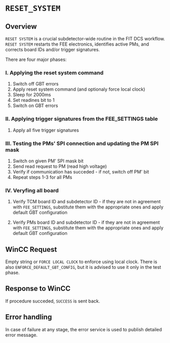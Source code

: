 # `RESET_SYSTEM`

## Overview

`RESET SYSTEM` is a crucial subdetector-wide routine in the FIT DCS workflow. `RESET SYSTEM` restarts the FEE electronics, identifies active PMs, and corrects board IDs and/or trigger signatures.

There are four major phases:

### I. Applying the reset system command
1. Switch off GBT errors
2. Apply reset system command (and optionaly force local clock)
3. Sleep for 2000ms
4. Set readines bit to 1
5. Switch on GBT errors

### II. Applying trigger signatures from the FEE_SETTINGS table
1. Apply all five trigger signatures

### III. Testing the PMs' SPI connection and updating the PM SPI mask
1. Switch on given PM' SPI mask bit 
2. Send read request to PM (read high voltage)
3. Verify if communication has succeded - if not, switch off PM' bit
4. Repeat steps 1-3 for all PMs 

### IV. Veryfing all board 
1. Verify TCM board ID and subdetector ID - if they are not in agreement with `FEE_SETTINGS`, substitute them with the appropriate ones and apply default GBT configuration

2. Verify PMs board ID and subdetector ID - if they are not in agreement with `FEE_SETTINGS`, substitute them with the appropriate ones and apply default GBT configuration

## WinCC Request

Empty string or `FORCE LOCAL CLOCK` to enforce using local clock. There is also `ENFORCE_DEFAULT_GBT_CONFIG`, but it is advised to use it only in the test phase.

## Response to WinCC

If procedure succeded, `SUCCESS` is sent back.

## Error handling

In case of failure at any stage, the error service is used to publish detailed error message.